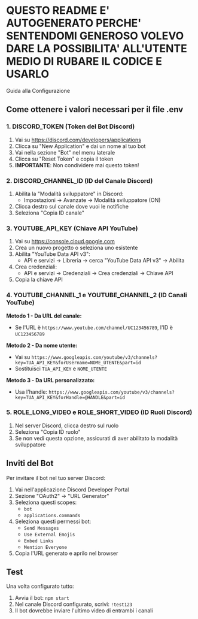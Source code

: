 # QUESTO README E' AUTOGENERATO PERCHE' SENTENDOMI GENEROSO VOLEVO DARE LA POSSIBILITA' ALL'UTENTE MEDIO DI RUBARE IL CODICE E USARLO

 Guida alla Configurazione

## Come ottenere i valori necessari per il file .env

### 1. DISCORD_TOKEN (Token del Bot Discord)

1. Vai su https://discord.com/developers/applications
2. Clicca su "New Application" e dai un nome al tuo bot
3. Vai nella sezione "Bot" nel menu laterale
4. Clicca su "Reset Token" e copia il token
5. **IMPORTANTE**: Non condividere mai questo token!

### 2. DISCORD_CHANNEL_ID (ID del Canale Discord)

1. Abilita la "Modalità sviluppatore" in Discord:
   - Impostazioni → Avanzate → Modalità sviluppatore (ON)
2. Clicca destro sul canale dove vuoi le notifiche
3. Seleziona "Copia ID canale"

### 3. YOUTUBE_API_KEY (Chiave API YouTube)

1. Vai su https://console.cloud.google.com
2. Crea un nuovo progetto o seleziona uno esistente
3. Abilita "YouTube Data API v3":
   - API e servizi → Libreria → cerca "YouTube Data API v3" → Abilita
4. Crea credenziali:
   - API e servizi → Credenziali → Crea credenziali → Chiave API
5. Copia la chiave API

### 4. YOUTUBE_CHANNEL_1 e YOUTUBE_CHANNEL_2 (ID Canali YouTube)

**Metodo 1 - Da URL del canale:**
- Se l'URL è `https://www.youtube.com/channel/UC123456789`, l'ID è `UC123456789`

**Metodo 2 - Da nome utente:**
- Vai su `https://www.googleapis.com/youtube/v3/channels?key=TUA_API_KEY&forUsername=NOME_UTENTE&part=id`
- Sostituisci `TUA_API_KEY` e `NOME_UTENTE`

**Metodo 3 - Da URL personalizzato:**
- Usa l'handle: `https://www.googleapis.com/youtube/v3/channels?key=TUA_API_KEY&forHandle=@HANDLE&part=id`

### 5. ROLE_LONG_VIDEO e ROLE_SHORT_VIDEO (ID Ruoli Discord)

1. Nel server Discord, clicca destro sul ruolo
2. Seleziona "Copia ID ruolo"
3. Se non vedi questa opzione, assicurati di aver abilitato la modalità sviluppatore

## Inviti del Bot

Per invitare il bot nel tuo server Discord:

1. Vai nell'applicazione Discord Developer Portal
2. Sezione "OAuth2" → "URL Generator"
3. Seleziona questi scopes:
   - `bot`
   - `applications.commands`
4. Seleziona questi permessi bot:
   - `Send Messages`
   - `Use External Emojis`
   - `Embed Links`
   - `Mention Everyone`
5. Copia l'URL generato e aprilo nel browser

## Test

Una volta configurato tutto:

1. Avvia il bot: `npm start`
2. Nel canale Discord configurato, scrivi: `!test123`
3. Il bot dovrebbe inviare l'ultimo video di entrambi i canali
